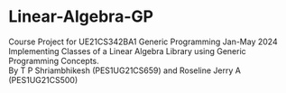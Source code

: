 # Linear-Algebra-GP
Course Project for UE21CS342BA1 Generic Programming Jan-May 2024 \
Implementing Classes of a Linear Algebra Library using Generic Programming Concepts. \
By T P Shriambhikesh (PES1UG21CS659) and Roseline Jerry A (PES1UG21CS500)